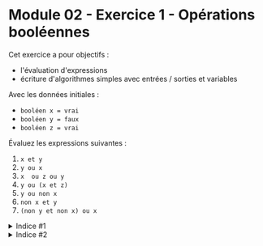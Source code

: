 # Module 02 - Exercice 1 - Opérations booléennes

Cet exercice a pour objectifs :

- l'évaluation d'expressions
- écriture d'algorithmes simples avec entrées / sorties et variables

Avec les données initiales :

- ```booléen x = vrai```
- ```booléen y = faux```
- ```booléen z = vrai```

Évaluez les expressions suivantes :

1. `x et y`
2. `y ou x`
3. `x  ou z ou y`
4. `y ou (x et z)`
5. `y ou non x`
6. `non x et y`
7. `(non y et non x) ou x`

<details>
    <summary>Indice #1</summary>
    Remplacez les variables par leurs valeurs et effectuez le calcul.
</details>

<details>
    <summary>Indice #2</summary>
    Relisez votre cours afin de connaitre le résultat des différents opérateurs (tables de vérités).
</details>
